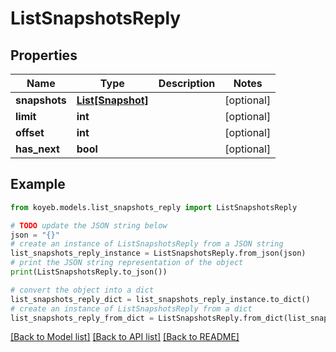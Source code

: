 # ListSnapshotsReply


## Properties

Name | Type | Description | Notes
------------ | ------------- | ------------- | -------------
**snapshots** | [**List[Snapshot]**](Snapshot.md) |  | [optional] 
**limit** | **int** |  | [optional] 
**offset** | **int** |  | [optional] 
**has_next** | **bool** |  | [optional] 

## Example

```python
from koyeb.models.list_snapshots_reply import ListSnapshotsReply

# TODO update the JSON string below
json = "{}"
# create an instance of ListSnapshotsReply from a JSON string
list_snapshots_reply_instance = ListSnapshotsReply.from_json(json)
# print the JSON string representation of the object
print(ListSnapshotsReply.to_json())

# convert the object into a dict
list_snapshots_reply_dict = list_snapshots_reply_instance.to_dict()
# create an instance of ListSnapshotsReply from a dict
list_snapshots_reply_from_dict = ListSnapshotsReply.from_dict(list_snapshots_reply_dict)
```
[[Back to Model list]](../README.md#documentation-for-models) [[Back to API list]](../README.md#documentation-for-api-endpoints) [[Back to README]](../README.md)


